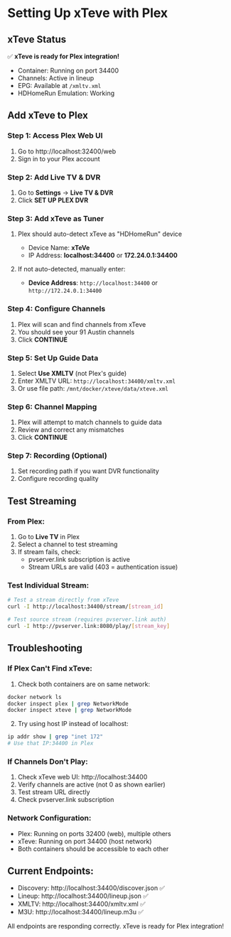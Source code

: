 # Setting Up xTeve with Plex

## xTeve Status
✅ **xTeve is ready for Plex integration!**
- Container: Running on port 34400
- Channels: Active in lineup
- EPG: Available at `/xmltv.xml`
- HDHomeRun Emulation: Working

## Add xTeve to Plex

### Step 1: Access Plex Web UI
1. Go to http://localhost:32400/web
2. Sign in to your Plex account

### Step 2: Add Live TV & DVR
1. Go to **Settings** → **Live TV & DVR**
2. Click **SET UP PLEX DVR**

### Step 3: Add xTeve as Tuner
1. Plex should auto-detect xTeve as "HDHomeRun" device
   - Device Name: **xTeVe**
   - IP Address: **localhost:34400** or **172.24.0.1:34400**
   
2. If not auto-detected, manually enter:
   - **Device Address**: `http://localhost:34400` or `http://172.24.0.1:34400`

### Step 4: Configure Channels
1. Plex will scan and find channels from xTeve
2. You should see your 91 Austin channels
3. Click **CONTINUE**

### Step 5: Set Up Guide Data
1. Select **Use XMLTV** (not Plex's guide)
2. Enter XMLTV URL: `http://localhost:34400/xmltv.xml`
3. Or use file path: `/mnt/docker/xteve/data/xteve.xml`

### Step 6: Channel Mapping
1. Plex will attempt to match channels to guide data
2. Review and correct any mismatches
3. Click **CONTINUE**

### Step 7: Recording (Optional)
1. Set recording path if you want DVR functionality
2. Configure recording quality

## Test Streaming

### From Plex:
1. Go to **Live TV** in Plex
2. Select a channel to test streaming
3. If stream fails, check:
   - pvserver.link subscription is active
   - Stream URLs are valid (403 = authentication issue)

### Test Individual Stream:
```bash
# Test a stream directly from xTeve
curl -I http://localhost:34400/stream/[stream_id]

# Test source stream (requires pvserver.link auth)
curl -I http://pvserver.link:8080/play/[stream_key]
```

## Troubleshooting

### If Plex Can't Find xTeve:
1. Check both containers are on same network:
```bash
docker network ls
docker inspect plex | grep NetworkMode
docker inspect xteve | grep NetworkMode
```

2. Try using host IP instead of localhost:
```bash
ip addr show | grep "inet 172"
# Use that IP:34400 in Plex
```

### If Channels Don't Play:
1. Check xTeve web UI: http://localhost:34400
2. Verify channels are active (not 0 as shown earlier)
3. Test stream URL directly
4. Check pvserver.link subscription

### Network Configuration:
- Plex: Running on ports 32400 (web), multiple others
- xTeve: Running on port 34400 (host network)
- Both containers should be accessible to each other

## Current Endpoints:
- Discovery: http://localhost:34400/discover.json ✅
- Lineup: http://localhost:34400/lineup.json ✅
- XMLTV: http://localhost:34400/xmltv.xml ✅
- M3U: http://localhost:34400/lineup.m3u ✅

All endpoints are responding correctly. xTeve is ready for Plex integration!